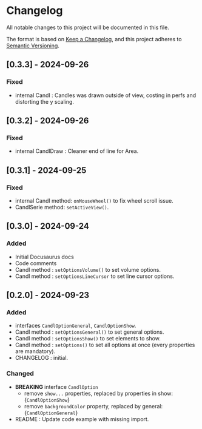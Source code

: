 # Changelog

All notable changes to this project will be documented in this file.

The format is based on [Keep a Changelog](https://keepachangelog.com/en/1.0.0/),
and this project adheres to [Semantic Versioning](https://semver.org/spec/v2.0.0.html).

## [0.3.3] - 2024-09-26

### Fixed

- internal Candl : Candles was drawn outside of view, costing in perfs and distorting the y scaling.

## [0.3.2] - 2024-09-26

### Fixed

- internal CandlDraw : Cleaner end of line for Area.

## [0.3.1] - 2024-09-25

### Fixed

- internal Candl method: `onMouseWheel()` to fix wheel scroll issue.
- CandlSerie method: `setActiveView()`.

## [0.3.0] - 2024-09-24

### Added

- Initial Docusaurus docs
- Code comments
- Candl method : `setOptionsVolume()` to set volume options.
- Candl method : `setOptionsLineCursor` to set line cursor options.

## [0.2.0] - 2024-09-23

### Added

- interfaces `CandlOptionGeneral`, `CandlOptionShow`.
- Candl method : `setOptionsGeneral()` to set general options.
- Candl method : `setOptionsShow()` to set elements to show.
- Candl method : `setOptions()` to set all options at once (every properties are mandatory).
- CHANGELOG : initial.

### Changed

- **BREAKING** interface `CandlOption`
  - remove `show...` properties, replaced by properties in show:{`CandlOptionShow`}
  - remove `backgroundColor` property, replaced by general:{`CandlOptionGeneral`}
- README : Update code example with missing import.
